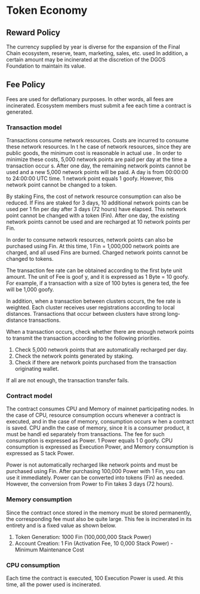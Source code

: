 # Token Economy

## Reward Policy

The currency supplied by year is diverse for the expansion of the Final Chain ecosystem, reserve, team, marketing, sales, etc. used In addition, a certain amount may be incinerated at the discretion of the DGOS Foundation to maintain its value.

## Fee Policy

Fees are used for deflationary purposes. In other words, all fees are incinerated. Ecosystem members must submit a fee each time a contract is generated.

### Transaction model

Transactions consume network resources. Costs are incurred to consume these network resources. In t he case of network resources, since they are public goods, the minimum cost is reasonable in actual use . In order to minimize these costs, 5,000 network points are paid per day at the time a transaction occur s. After one day, the remaining network points cannot be used and a new 5,000 network points will be paid. A day is from 00:00:00 to 24:00:00 UTC time. 1 network point equals 1 goofy. However, this network point cannot be changed to a token.

By staking Fins, the cost of network resource consumption can also be reduced. If Fins are staked for 3 days, 10 additional network points can be used per 1 fin per day after 3 days (72 hours) have elapsed. This network point cannot be changed with a token (Fin). After one day, the existing network points cannot be used and are recharged at 10 network points per Fin.

In order to consume network resources, network points can also be purchased using Fin. At this time, 1 Fin = 1,000,000 network points are charged, and all used Fins are burned. Charged network points cannot be changed to tokens.

The transaction fee rate can be obtained according to the first byte unit amount. The unit of Fee is goof y, and it is expressed as 1 Byte = 10 goofy. For example, if a transaction with a size of 100 bytes is genera ted, the fee will be 1,000 goofy.

In addition, when a transaction between clusters occurs, the fee rate is weighted. Each cluster receives user registrations according to local distances. Transactions that occur between clusters have strong long-distance transactions.

When a transaction occurs, check whether there are enough network points to transmit the transaction according to the following priorities.

1. Check 5,000 network points that are automatically recharged per day.
2. Check the network points generated by staking.
3. Check if there are network points purchased from the transaction originating wallet.

If all are not enough, the transaction transfer fails.

### Contract model

The contract consumes CPU and Memory of mainnet participating nodes. In the case of CPU, resource consumption occurs whenever a contract is executed, and in the case of memory, consumption occurs w hen a contract is saved. CPU andIn the case of memory, since it is a consumer product, it must be handl ed separately from transactions. The fee for such consumption is expressed as Power. 1 Power equals 1 0 goofy. CPU consumption is expressed as Execution Power, and Memory consumption is expressed as S tack Power.

Power is not automatically recharged like network points and must be purchased using Fin. After purchasing 100,000 Power with 1 Fin, you can use it immediately. Power can be converted into tokens (Fin) as needed. However, the conversion from Power to Fin takes 3 days (72 hours).

### Memory consumption

Since the contract once stored in the memory must be stored permanently, the corresponding fee must also be quite large. This fee is incinerated in its entirety and is a fixed value as shown below.

1. Token Generation: 1000 Fin (100,000,000 Stack Power)
2. Account Creation: 1 Fin (Activation Fee, 10 0,000 Stack Power) - Minimum Maintenance Cost

### CPU consumption

Each time the contract is executed, 100 Execution Power is used. At this time, all the power used is incinerated.
